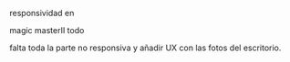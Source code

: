 
responsividad en 

magic
masterII
todo

falta toda la parte no responsiva
y añadir UX con las fotos del escritorio.